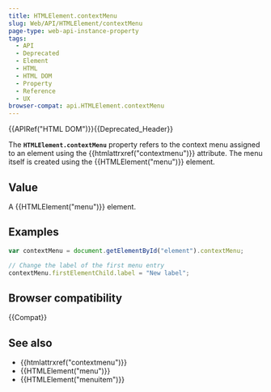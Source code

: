 ```yaml
---
title: HTMLElement.contextMenu
slug: Web/API/HTMLElement/contextMenu
page-type: web-api-instance-property
tags:
  - API
  - Deprecated
  - Element
  - HTML
  - HTML DOM
  - Property
  - Reference
  - UX
browser-compat: api.HTMLElement.contextMenu
---
```

{{APIRef("HTML DOM")}}{{Deprecated_Header}}

The **`HTMLElement.contextMenu`** property refers to the
context menu assigned to an element using the {{htmlattrxref("contextmenu")}}
attribute. The menu itself is created using the {{HTMLElement("menu")}} element.

## Value

A {{HTMLElement("menu")}} element.

## Examples

```js
var contextMenu = document.getElementById("element").contextMenu;

// Change the label of the first menu entry
contextMenu.firstElementChild.label = "New label";
```

## Browser compatibility

{{Compat}}

## See also

- {{htmlattrxref("contextmenu")}}
- {{HTMLElement("menu")}}
- {{HTMLElement("menuitem")}}
